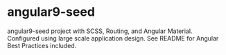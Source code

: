 # angular9-seed
angular9-seed project with SCSS, Routing, and Angular Material. Configured using large scale application design. See README for Angular Best Practices included.
